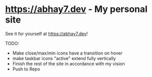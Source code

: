 # https://abhay7.dev - My personal site

See it for yourself at https://abhay7.dev!

TODO:

* Make close/max/min icons have a transition on hover
* make taskbar icons "active" extend fully vertically
* Finish the rest of the site in accordance with my vision
* Push to Repo